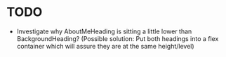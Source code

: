 # TODO

- Investigate why AboutMeHeading is sitting a little lower than BackgroundHeading?
    (Possible solution: Put both headings into a flex container which will assure they are at the same height/level)